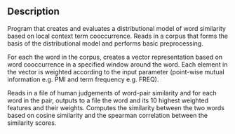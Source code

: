## Description

Program that creates and evaluates a distributional model of word similarity based on local context term cooccurrence. Reads in a corpus that forms the basis of the distributional model and performs basic preprocessing. 

For each the word in the corpus, creates a vector representation based on word cooccurrence in a specified window around the word. Each element in the vector is weighted according to the input parameter (point-wise mutual information e.g. PMI and term frequency e.g. FREQ).

Reads in a file of human judgements of word-pair similarity and for each word in the pair, outputs to a file the word and its 10 highest weighted features and their weights. Computes the similarity between the two words based on cosine similarity and the spearman correlation between the similarity scores. 